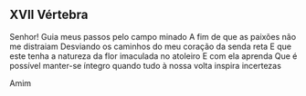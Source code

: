 ## XVII Vértebra

Senhor!
Guia meus passos pelo campo minado
A fim de que as paixões não me distraiam
Desviando os caminhos do meu coração da senda reta
E que este tenha a natureza da flor imaculada no atoleiro
E com ela aprenda
Que é possível manter-se íntegro
quando tudo à nossa volta inspira incertezas

Amim